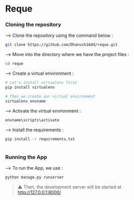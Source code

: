 # Reque

### Cloning the repository

--> Clone the repository using the command below :
```bash
git clone https://github.com/Dhanush16dd/reque.git

```

--> Move into the directory where we have the project files : 
```bash
cd reque

```

--> Create a virtual environment :
```bash
# Let's install virtualenv first
pip install virtualenv

# Then we create our virtual environment
virtualenv envname

```

--> Activate the virtual environment :
```bash
envname\scripts\activate

```

--> Install the requirements :
```bash
pip install -r requirements.txt

```

#

### Running the App

--> To run the App, we use :
```bash
python manage.py runserver

```

> ⚠ Then, the development server will be started at http://127.0.0.1:8000/

#